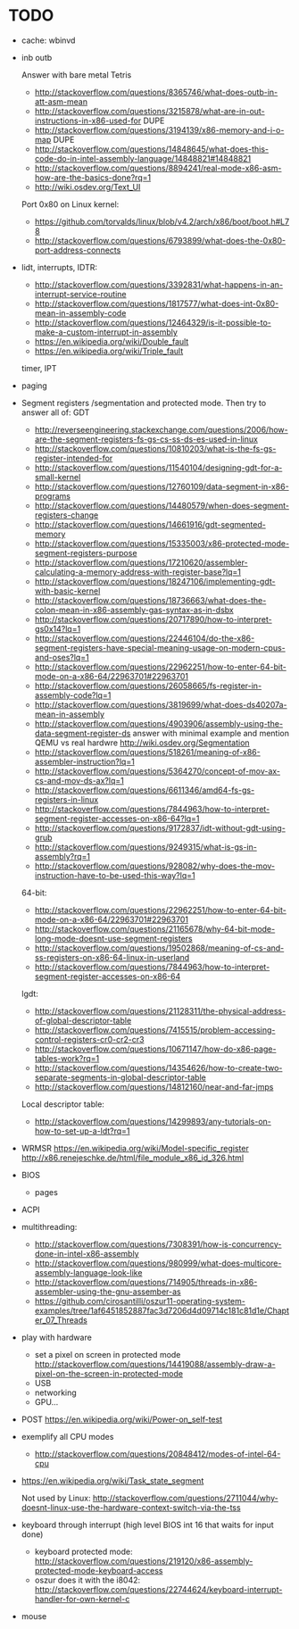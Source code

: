 # TODO

- cache: wbinvd

-   inb outb

    Answer with bare metal Tetris

    - http://stackoverflow.com/questions/8365746/what-does-outb-in-att-asm-mean
    - http://stackoverflow.com/questions/3215878/what-are-in-out-instructions-in-x86-used-for DUPE
    - http://stackoverflow.com/questions/3194139/x86-memory-and-i-o-map DUPE
    - http://stackoverflow.com/questions/14848645/what-does-this-code-do-in-intel-assembly-language/14848821#14848821
    - http://stackoverflow.com/questions/8894241/real-mode-x86-asm-how-are-the-basics-done?rq=1
    - http://wiki.osdev.org/Text_UI

    Port 0x80 on Linux kernel:

    - https://github.com/torvalds/linux/blob/v4.2/arch/x86/boot/boot.h#L78
    - http://stackoverflow.com/questions/6793899/what-does-the-0x80-port-address-connects

- lidt, interrupts, IDTR:

    - http://stackoverflow.com/questions/3392831/what-happens-in-an-interrupt-service-routine
    - http://stackoverflow.com/questions/1817577/what-does-int-0x80-mean-in-assembly-code
    - http://stackoverflow.com/questions/12464329/is-it-possible-to-make-a-custom-interrupt-in-assembly
    - https://en.wikipedia.org/wiki/Double_fault
    - https://en.wikipedia.org/wiki/Triple_fault

    timer, IPT

- paging

-   Segment registers /segmentation and protected mode. Then try to answer all of: GDT

    - http://reverseengineering.stackexchange.com/questions/2006/how-are-the-segment-registers-fs-gs-cs-ss-ds-es-used-in-linux
    - http://stackoverflow.com/questions/10810203/what-is-the-fs-gs-register-intended-for
    - http://stackoverflow.com/questions/11540104/designing-gdt-for-a-small-kernel
    - http://stackoverflow.com/questions/12760109/data-segment-in-x86-programs
    - http://stackoverflow.com/questions/14480579/when-does-segment-registers-change
    - http://stackoverflow.com/questions/14661916/gdt-segmented-memory
    - http://stackoverflow.com/questions/15335003/x86-protected-mode-segment-registers-purpose
    - http://stackoverflow.com/questions/17210620/assembler-calculating-a-memory-address-with-register-base?lq=1
    - http://stackoverflow.com/questions/18247106/implementing-gdt-with-basic-kernel
    - http://stackoverflow.com/questions/18736663/what-does-the-colon-mean-in-x86-assembly-gas-syntax-as-in-dsbx
    - http://stackoverflow.com/questions/20717890/how-to-interpret-gs0x14?lq=1
    - http://stackoverflow.com/questions/22446104/do-the-x86-segment-registers-have-special-meaning-usage-on-modern-cpus-and-oses?lq=1
    - http://stackoverflow.com/questions/22962251/how-to-enter-64-bit-mode-on-a-x86-64/22963701#22963701
    - http://stackoverflow.com/questions/26058665/fs-register-in-assembly-code?lq=1
    - http://stackoverflow.com/questions/3819699/what-does-ds40207a-mean-in-assembly
    - http://stackoverflow.com/questions/4903906/assembly-using-the-data-segment-register-ds answer with minimal example and mention QEMU vs real hardwre http://wiki.osdev.org/Segmentation
    - http://stackoverflow.com/questions/518261/meaning-of-x86-assembler-instruction?lq=1
    - http://stackoverflow.com/questions/5364270/concept-of-mov-ax-cs-and-mov-ds-ax?lq=1
    - http://stackoverflow.com/questions/6611346/amd64-fs-gs-registers-in-linux
    - http://stackoverflow.com/questions/7844963/how-to-interpret-segment-register-accesses-on-x86-64?lq=1
    - http://stackoverflow.com/questions/9172837/idt-without-gdt-using-grub
    - http://stackoverflow.com/questions/9249315/what-is-gs-in-assembly?rq=1
    - http://stackoverflow.com/questions/928082/why-does-the-mov-instruction-have-to-be-used-this-way?lq=1

    64-bit:

    - http://stackoverflow.com/questions/22962251/how-to-enter-64-bit-mode-on-a-x86-64/22963701#22963701
    - http://stackoverflow.com/questions/21165678/why-64-bit-mode-long-mode-doesnt-use-segment-registers
    - http://stackoverflow.com/questions/19502868/meaning-of-cs-and-ss-registers-on-x86-64-linux-in-userland
    - http://stackoverflow.com/questions/7844963/how-to-interpret-segment-register-accesses-on-x86-64

    lgdt:

    - http://stackoverflow.com/questions/21128311/the-physical-address-of-global-descriptor-table
    - http://stackoverflow.com/questions/7415515/problem-accessing-control-registers-cr0-cr2-cr3
    - http://stackoverflow.com/questions/10671147/how-do-x86-page-tables-work?rq=1
    - http://stackoverflow.com/questions/14354626/how-to-create-two-separate-segments-in-global-descriptor-table
    - http://stackoverflow.com/questions/14812160/near-and-far-jmps

    Local descriptor table:

    - http://stackoverflow.com/questions/14299893/any-tutorials-on-how-to-set-up-a-ldt?rq=1

- WRMSR https://en.wikipedia.org/wiki/Model-specific_register http://x86.renejeschke.de/html/file_module_x86_id_326.html

-   BIOS

    - pages

-   ACPI

-   multithreading:

    - http://stackoverflow.com/questions/7308391/how-is-concurrency-done-in-intel-x86-assembly
    - http://stackoverflow.com/questions/980999/what-does-multicore-assembly-language-look-like
    - http://stackoverflow.com/questions/714905/threads-in-x86-assembler-using-the-gnu-assember-as
    - https://github.com/cirosantilli/oszur11-operating-system-examples/tree/1af6451852887fac3d7206d4d09714c181c81d1e/Chapter_07_Threads

-   play with hardware

    -   set a pixel on screen in protected mode http://stackoverflow.com/questions/14419088/assembly-draw-a-pixel-on-the-screen-in-protected-mode
    -   USB
    -   networking
    -   GPU...

-   POST https://en.wikipedia.org/wiki/Power-on_self-test

-   exemplify all CPU modes

    -   http://stackoverflow.com/questions/20848412/modes-of-intel-64-cpu

-   https://en.wikipedia.org/wiki/Task_state_segment

    Not used by Linux: <http://stackoverflow.com/questions/2711044/why-doesnt-linux-use-the-hardware-context-switch-via-the-tss>

-   keyboard through interrupt (high level BIOS int 16 that waits for input done)

    - keyboard protected mode: http://stackoverflow.com/questions/219120/x86-assembly-protected-mode-keyboard-access
    - oszur does it with the i8042: http://stackoverflow.com/questions/22744624/keyboard-interrupt-handler-for-own-kernel-c

-   mouse



